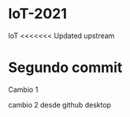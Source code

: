 # IoT-2021
IoT
<<<<<<< Updated upstream

Segundo commit
=======
Cambio 1

cambio 2 desde github desktop

